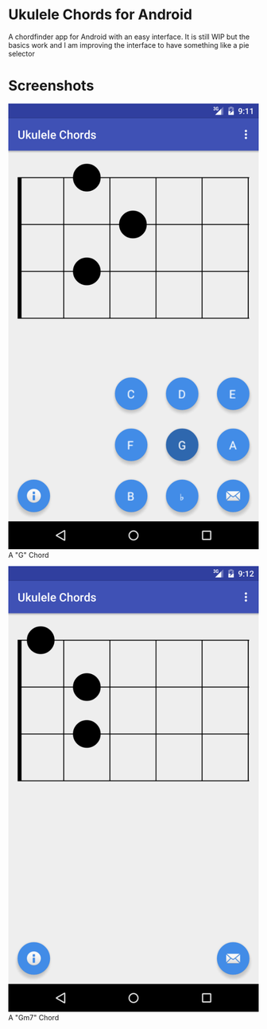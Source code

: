# Ukulele Chords for Android
A chordfinder app for Android with an easy interface. It is still WIP but the basics work and I am improving the interface to have something like a pie selector

# Screenshots
![Classic G Chord](screenshots/g_chord.png)
A "G" Chord

![Classic G Chord](screenshots/gm7_chord.png)
A "Gm7" Chord
